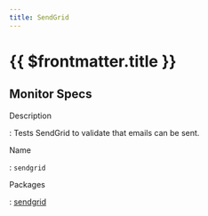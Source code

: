 ```yaml
---
title: SendGrid
---
```


# {{ $frontmatter.title }}

## Monitor Specs

Description

: Tests SendGrid to validate that emails can be sent.

Name

: `sendgrid`

Packages

: [sendgrid](sendgrid_sendgrid.md)


<!--@include: /parts/_1.md-->


<!--@include: /parts/_2.md-->